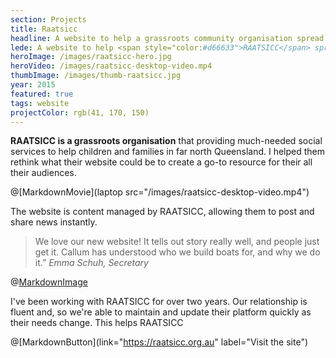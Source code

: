 ```yaml
---
section: Projects
title: Raatsicc
headline: A website to help a grassroots community organisation spread positive outreach news.
lede: A website to help <span style="color:#d66633">RAATSICC</span> spread positive community outreach news.
heroImage: /images/raatsicc-hero.jpg
heroVideo: /images/raatsicc-desktop-video.mp4
thumbImage: /images/thumb-raatsicc.jpg
year: 2015
featured: true
tags: website
projectColor: rgb(41, 170, 150)
---
```


**RAATSICC is a grassroots organisation** that providing much-needed social services to
help children and families in far north Queensland. I helped them rethink what their
website could be to create a go-to resource for their all their audiences.

@[MarkdownMovie](laptop src="/images/raatsicc-desktop-video.mp4")

The website is content managed by RAATSICC, allowing them to post and share news
instantly.

> We love our new website! It tells out story really well, and people just get it. Callum
> has understood who we build boats for, and why we do it.” _Emma Schuh, Secretary_

@[MarkdownImage](src="/images/raatsicc-mobile-layouts.png")

I've been working with RAATSICC for over two years. Our relationship is fluent and, so
we're able to maintain and update their platform quickly as their needs change. This helps
RAATSICC

@[MarkdownButton](link="https://raatsicc.org.au" label="Visit the site")
